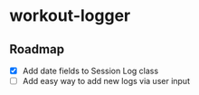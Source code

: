 # workout-logger

<!-- ROADMAP -->
## Roadmap

- [x] Add date fields to Session Log class
- [ ] Add easy way to add new logs via user input
